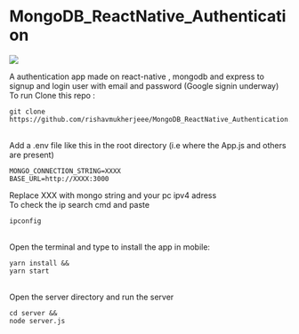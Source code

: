 # MongoDB_ReactNative_Authentication

<img src="https://imgur.com/a/r3urqZ8" style="display: block; margin: 0 auto" >

A authentication app made on react-native , mongodb and express to signup and login user with email and password (Google signin underway)</br>
To run Clone this repo :
```
git clone https://github.com/rishavmukherjeee/MongoDB_ReactNative_Authentication.git
```
</br>Add a .env file like this in the root directory (i.e where the App.js and others are present)
```
MONGO_CONNECTION_STRING=XXXX
BASE_URL=http://XXXX:3000
```
Replace XXX with mongo string and your pc ipv4 adress
</br>To check the ip search cmd and paste
```
ipconfig
```
</br>Open the terminal and type to install the app in mobile:
```
yarn install &&
yarn start
```
</br>Open the server directory and run the server
```
cd server &&
node server.js
```
